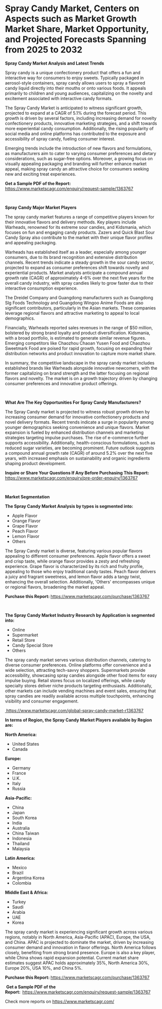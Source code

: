 <p><h1>Spray Candy Market, Centers on Aspects such as Market Growth Market Share, Market Opportunity, and Projected Forecasts Spanning from 2025 to 2032</h1></p><p><strong>Spray Candy Market Analysis and Latest Trends</strong></p>
<p><p>Spray candy is a unique confectionery product that offers a fun and interactive way for consumers to enjoy sweets. Typically packaged in aerosol-style containers, spray candy allows users to spray a flavored candy liquid directly into their mouths or onto various foods. It appeals primarily to children and young audiences, capitalizing on the novelty and excitement associated with interactive candy formats.</p><p>The Spray Candy Market is anticipated to witness significant growth, projected to expand at a CAGR of 5.1% during the forecast period. This growth is driven by several factors, including increasing demand for novelty confectionery products, innovative marketing strategies, and a shift towards more experiential candy consumption. Additionally, the rising popularity of social media and online platforms has contributed to the exposure and accessibility of spray candy, fueling consumer interest.</p><p>Emerging trends include the introduction of new flavors and formulations, as manufacturers aim to cater to varying consumer preferences and dietary considerations, such as sugar-free options. Moreover, a growing focus on visually appealing packaging and branding will further enhance market appeal, making spray candy an attractive choice for consumers seeking new and exciting treat experiences.</p></p>
<p><strong>Get a Sample PDF of the Report:&nbsp;</strong> <a href="https://www.marketscagr.com/enquiry/request-sample/1363767?utm_campaign=2383&utm_medium=2&utm_source=Github&utm_content=ia&utm_term=07042025&utm_id=spray-candy">https://www.marketscagr.com/enquiry/request-sample/1363767</a></p>
<p>&nbsp;</p>
<p><strong>Spray Candy Major Market Players</strong></p>
<p><p>The spray candy market features a range of competitive players known for their innovative flavors and delivery methods. Key players include Warheads, renowned for its extreme sour candies, and Kidsmania, which focuses on fun and engaging candy products. Zazers and Quick Blast Sour Candy Spray also contribute to the market with their unique flavor profiles and appealing packaging.</p><p>Warheads has established itself as a leader, especially among younger consumers, due to its brand recognition and extensive distribution channels. Recent trends indicate a steady growth in the sour candy sector, projected to expand as consumer preferences shift towards novelty and experiential products. Market analysts anticipate a compound annual growth rate (CAGR) of approximately 4-6% over the next five years for the overall candy industry, with spray candies likely to grow faster due to their interactive consumption experience.</p><p>The Dreidel Company and Guangdong manufacturers such as Guangdong Slg Foods Technology and Guangdong Wingoo Anime Foods are also significant contributors, particularly in the Asian markets. These companies leverage regional flavors and attractive marketing to appeal to local demographics. </p><p>Financially, Warheads reported sales revenues in the range of $50 million, bolstered by strong brand loyalty and product diversification. Kidsmania, with a broad portfolio, is estimated to generate similar revenue figures. Emerging competitors like Chaozhou Chaoan Yusen Food and Chaozhou Sweetmark Food are poised for rapid growth, focusing on expanding their distribution networks and product innovation to capture more market share.</p><p>In summary, the competitive landscape in the spray candy market includes established brands like Warheads alongside innovative newcomers, with the former capitalizing on brand strength and the latter focusing on regional flavors and novelty. The market is on a growth trajectory driven by changing consumer preferences and innovative product offerings.</p></p>
<p>&nbsp;</p>
<p><strong>What Are The Key Opportunities For Spray Candy Manufacturers?</strong></p>
<p><p>The Spray Candy market is projected to witness robust growth driven by increasing consumer demand for innovative confectionery products and novel delivery formats. Recent trends indicate a surge in popularity among younger demographics seeking convenience and unique flavors. Market expansion is fueled by enhanced distribution channels and marketing strategies targeting impulse purchases. The rise of e-commerce further supports accessibility. Additionally, health-conscious formulations, such as reduced sugar varieties, are becoming prominent. Future outlook suggests a compound annual growth rate (CAGR) of around 5.2% over the next five years, with increased emphasis on sustainability and organic ingredients shaping product development.</p></p>
<p><strong>Inquire or Share Your Questions If Any Before Purchasing This Report:</strong> <a href="https://www.marketscagr.com/enquiry/pre-order-enquiry/1363767?utm_campaign=2383&utm_medium=2&utm_source=Github&utm_content=ia&utm_term=07042025&utm_id=spray-candy">https://www.marketscagr.com/enquiry/pre-order-enquiry/1363767</a></p>
<p>&nbsp;</p>
<p><strong>Market Segmentation</strong></p>
<p><strong>The Spray Candy Market Analysis by types is segmented into:</strong></p>
<p><ul><li>Apple Flavor</li><li>Orange Flavor</li><li>Grape Flavor</li><li>Peach Flavor</li><li>Lemon Flavor</li><li>Others</li></ul></p>
<p><p>The Spray Candy market is diverse, featuring various popular flavors appealing to different consumer preferences. Apple flavor offers a sweet and crisp taste, while orange flavor provides a zesty and refreshing experience. Grape flavor is characterized by its rich and fruity profile, appealing to those who enjoy traditional candy tastes. Peach flavor delivers a juicy and fragrant sweetness, and lemon flavor adds a tangy twist, enhancing the overall selection. Additionally, 'Others' encompasses unique or regional flavors, broadening the market appeal.</p></p>
<p><strong>Purchase this Report:&nbsp;</strong><a href="https://www.marketscagr.com/purchase/1363767?utm_campaign=2383&utm_medium=2&utm_source=Github&utm_content=ia&utm_term=07042025&utm_id=spray-candy">https://www.marketscagr.com/purchase/1363767</a></p>
<p>&nbsp;</p>
<p><strong>The Spray Candy Market Industry Research by Application is segmented into:</strong></p>
<p><ul><li>Online</li><li>Supermarket</li><li>Retail Store</li><li>Candy Special Store</li><li>Others</li></ul></p>
<p><p>The spray candy market serves various distribution channels, catering to diverse consumer preferences. Online platforms offer convenience and a wide selection, attracting tech-savvy shoppers. Supermarkets provide accessibility, showcasing spray candies alongside other food items for easy impulse buying. Retail stores focus on localized offerings, while candy specialty stores deliver niche products targeting enthusiasts. Additionally, other markets can include vending machines and event sales, ensuring that spray candies are readily available across multiple touchpoints, enhancing visibility and consumer engagement.</p></p>
<p><a href="https://www.marketscagr.com/global-spray-candy-market-r1363767?utm_campaign=2383&utm_medium=2&utm_source=Github&utm_content=ia&utm_term=07042025&utm_id=spray-candy">&nbsp;https://www.marketscagr.com/global-spray-candy-market-r1363767</a></p>
<p><strong>In terms of Region, the Spray Candy Market Players available by Region are:</strong></p>
<p>
    <p> <strong> North America: </strong>
        <ul>
            <li>United States</li>
            <li>Canada</li>
        </ul>
        </p> 
    <p> <strong> Europe: </strong>
        <ul>
            <li>Germany</li>
            <li>France</li>
            <li>U.K.</li>
            <li>Italy</li>
            <li>Russia</li>
        </ul>
        </p> 
    <p> <strong> Asia-Pacific: </strong>
        <ul>
            <li>China</li>
            <li>Japan</li>
            <li>South Korea</li>
            <li>India</li>
            <li>Australia</li>
            <li>China Taiwan</li>
            <li>Indonesia</li>
            <li>Thailand</li>
            <li>Malaysia</li>
        </ul>
        </p> 
    <p> <strong> Latin America: </strong>
        <ul>
            <li>Mexico</li>
            <li>Brazil</li>
            <li>Argentina Korea</li>
            <li>Colombia</li>
        </ul>
        </p> 
    <p> <strong> Middle East & Africa: </strong>
        <ul>
            <li>Turkey</li>
            <li>Saudi</li>
            <li>Arabia</li>
            <li>UAE</li>
            <li>Korea</li>
        </ul>
    </p>
    </p>
<p><p>The spray candy market is experiencing significant growth across various regions, notably in North America, Asia-Pacific (APAC), Europe, the USA, and China. APAC is projected to dominate the market, driven by increasing consumer demand and innovation in flavor offerings. North America follows closely, benefiting from strong brand presence. Europe is also a key player, while China shows rapid expansion potential. Current market share estimates suggest APAC holds approximately 35%, North America 30%, Europe 20%, USA 10%, and China 5%.</p></p>
<p><strong>Purchase this Report: </strong><a href="https://www.marketscagr.com/purchase/1363767?utm_campaign=2383&utm_medium=2&utm_source=Github&utm_content=ia&utm_term=07042025&utm_id=spray-candy">https://www.marketscagr.com/purchase/1363767</a></p>
<p>&nbsp;<strong>Get a Sample PDF of the Report:&nbsp;&nbsp;</strong><a href="https://www.marketscagr.com/enquiry/request-sample/1363767?utm_campaign=2383&utm_medium=2&utm_source=Github&utm_content=ia&utm_term=07042025&utm_id=spray-candy">https://www.marketscagr.com/enquiry/request-sample/1363767</a></p>
<p><strong></strong></p>
<p>Check more reports on <a href="https://www.marketscagr.com/?utm_campaign=2383&utm_medium=2&utm_source=Github&utm_content=ia&utm_term=07042025&utm_id=spray-candy">https://www.marketscagr.com/</a></p>